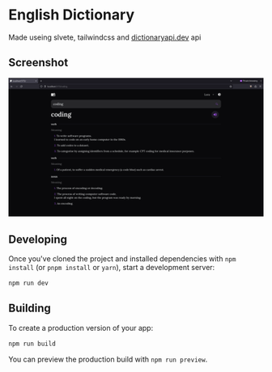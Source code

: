 # English Dictionary

Made useing slvete, tailwindcss and [dictionaryapi.dev](https://dictionaryapi.dev/) api

## Screenshot

![screenshot](./static/screenshot.png)

## Developing

Once you've cloned the project and installed dependencies with `npm install` (or `pnpm install` or `yarn`), start a development server:

```bash
npm run dev
```

## Building

To create a production version of your app:

```bash
npm run build
```

You can preview the production build with `npm run preview`.
